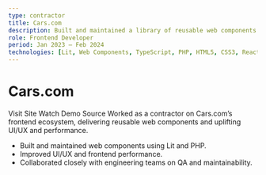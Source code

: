 ```yaml
---
type: contractor
title: Cars.com
description: Built and maintained a library of reusable web components using Lit and PHP, collaborating with product and design teams to improve UI/UX consistency and uplift frontend performance across Cars.com properties.
role: Frontend Developer
period: Jan 2023 – Feb 2024
technologies: [Lit, Web Components, TypeScript, PHP, HTML5, CSS3, React]
---
```


# Cars.com

<Grid cols="1" :md="3" v-if="links && (links.live || links.demo || links.repo)">
  <Btn v-if="links.live" :href="links.live" target="_blank" icon="i-heroicons-arrow-top-right-on-square" color="primary">Visit Site</Btn>
  <Btn v-if="links.demo" :href="links.demo" target="_blank" icon="i-heroicons-play" variant="soft">Watch Demo</Btn>
  <Btn v-if="links.repo" :href="links.repo" target="_blank" icon="i-heroicons-code-bracket" variant="soft">Source</Btn>
</Grid>

<Grid cols="1" :md="2" :lg="2">
  <Card title="Overview">
    Worked as a contractor on Cars.com’s frontend ecosystem, delivering reusable web components and uplifting UI/UX and performance.
  </Card>
  <Card title="Highlights">
    <ul>
      <li>Built and maintained web components using Lit and PHP.</li>
      <li>Improved UI/UX and frontend performance.</li>
      <li>Collaborated closely with engineering teams on QA and maintainability.</li>
    </ul>
  </Card>
  
</Grid>
